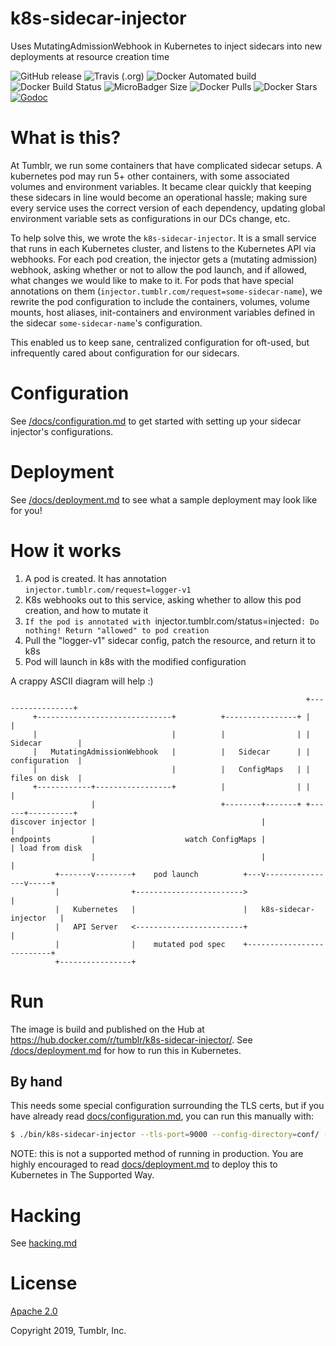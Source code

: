 # k8s-sidecar-injector

Uses MutatingAdmissionWebhook in Kubernetes to inject sidecars into new deployments at resource creation time

![GitHub release](https://img.shields.io/github/release/tumblr/k8s-sidecar-injector.svg) ![Travis (.org)](https://img.shields.io/travis/tumblr/k8s-sidecar-injector.svg) ![Docker Automated build](https://img.shields.io/docker/automated/tumblr/k8s-sidecar-injector.svg) ![Docker Build Status](https://img.shields.io/docker/build/tumblr/k8s-sidecar-injector.svg) ![MicroBadger Size](https://img.shields.io/microbadger/image-size/tumblr/k8s-sidecar-injector.svg) ![Docker Pulls](https://img.shields.io/docker/pulls/tumblr/k8s-sidecar-injector.svg) ![Docker Stars](https://img.shields.io/docker/stars/tumblr/k8s-sidecar-injector.svg) [![Godoc](https://godoc.org/github.com/tumblr/k8s-sidecar-injector?status.svg)](http://godoc.org/github.com/tumblr/k8s-sidecar-injector)


# What is this?

At Tumblr, we run some containers that have complicated sidecar setups. A kubernetes pod may run 5+ other containers, with some associated volumes and environment variables. It became clear quickly that keeping these sidecars in line would become an operational hassle; making sure every service uses the correct version of each dependency, updating global environment variable sets as configurations in our DCs change, etc. 

To help solve this, we wrote the `k8s-sidecar-injector`. It is a small service that runs in each Kubernetes cluster, and listens to the Kubernetes API via webhooks. For each pod creation, the injector gets a (mutating admission) webhook, asking whether or not to allow the pod launch, and if allowed, what changes we would like to make to it. For pods that have special annotations on them (`injector.tumblr.com/request=some-sidecar-name`), we rewrite the pod configuration to include the containers, volumes, volume mounts, host aliases, init-containers and environment variables defined in the sidecar `some-sidecar-name`'s configuration.

This enabled us to keep sane, centralized configuration for oft-used, but infrequently cared about configuration for our sidecars.

# Configuration

See [/docs/configuration.md](/docs/configuration.md) to get started with setting up your sidecar injector's configurations.

# Deployment

See [/docs/deployment.md](/docs/deployment.md) to see what a sample deployment may look like for you!

# How it works

1. A pod is created. It has annotation `injector.tumblr.com/request=logger-v1`
2. K8s webhooks out to this service, asking whether to allow this pod creation, and how to mutate it
3. `If the pod is annotated with `injector.tumblr.com/status=injected`: Do nothing! Return "allowed" to pod creation`
4. Pull the "logger-v1" sidecar config, patch the resource, and return it to k8s
5. Pod will launch in k8s with the modified configuration

A crappy ASCII diagram will help :)

```
                                                                  +-----------------+
     +------------------------------+          +----------------+ |                 |
     |                              |          |                | |  Sidecar        |
     |   MutatingAdmissionWebhook   |          |   Sidecar      | |  configuration  |
     |                              |          |   ConfigMaps   | |  files on disk  |
     +------------+-----------------+          |                | |                 |
                  |                            +--------+-------+ +------+----------+
discover injector |                                     |                |
endpoints         |                    watch ConfigMaps |                | load from disk
                  |                                     |                |
          +-------v--------+    pod launch          +---v----------------v-----+
          |                +------------------------>                          |
          |   Kubernetes   |                        |   k8s-sidecar-injector   |
          |   API Server   <------------------------+                          |
          |                |    mutated pod spec    +--------------------------+
          +----------------+
```


# Run

The image is build and published on the Hub at https://hub.docker.com/r/tumblr/k8s-sidecar-injector/. See [/docs/deployment.md](/docs/deployment.md) for how to run this in Kubernetes.

## By hand

This needs some special configuration surrounding the TLS certs, but if you have already read [docs/configuration.md](./docs/configuration.md), you can run this manually with:

```bash
$ ./bin/k8s-sidecar-injector --tls-port=9000 --config-directory=conf/ --tls-cert-file="${TLS_CERT_FILE}" --tls-key-file="${TLS_KEY_FILE}"
```

NOTE: this is not a supported method of running in production. You are highly encouraged to read [docs/deployment.md](./docs/deployment.md) to deploy this to Kubernetes in The Supported Way.

# Hacking

See [hacking.md](/docs/hacking.md)

# License

[Apache 2.0](/LICENSE.txt)

Copyright 2019, Tumblr, Inc.
